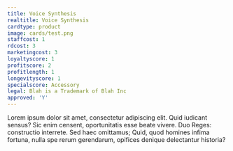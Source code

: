 ```yaml
---
title: Voice Synthesis
realtitle: Voice Synthesis
cardtype: product
image: cards/test.png
staffcost: 1
rdcost: 3
marketingcost: 3
loyaltyscore: 1
profitscore: 2
profitlength: 1
longevityscore: 1
specialscore: Accessory
legal: Blah is a Trademark of Blah Inc
approved: 'Y'
---
```


Lorem ipsum dolor sit amet, consectetur adipiscing elit. Quid iudicant sensus? Sic enim censent, oportunitatis esse beate vivere. Duo Reges: constructio interrete. Sed haec omittamus; Quid, quod homines infima fortuna, nulla spe rerum gerendarum, opifices denique delectantur historia?
